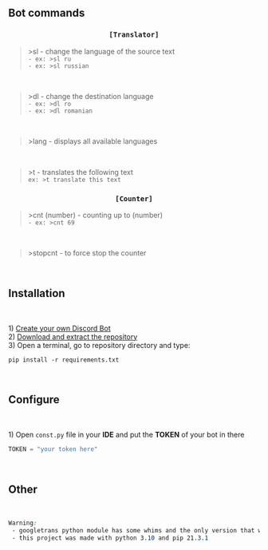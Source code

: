 <h2>Bot commands</h2>

<h3 align=center><code>[Translator]</code></h3>

>\>sl - change the language of the source text<br>
```- ex: >sl ru```<br>
```- ex: >sl russian```<br>
<br>

>\>dl - change the destination language<br>
```- ex: >dl ro```<br>
```- ex: >dl romanian```<br>
<br>

>\>lang - displays all available languages<br>
<br>

>\>t - translates the following text<br>
```ex: >t translate this text```<br>

<h3 align=center><code>[Counter]</code></h3>

>\>cnt (number) - counting up to (number)<br>
```- ex: >cnt 69```<br>
<br>

>\>stopcnt - to force stop the counter<br>
<br>


<h2>Installation</h2><br>

1\) <a href="https://discordpy.readthedocs.io/en/stable/discord.html">Create your own Discord Bot</a><br>
2\) <a href="https://github.com/MrGrizz11/DiscordBot/archive/refs/heads/main.zip">Download and extract the repository</a><br>
3\) Open a terminal, go to repository directory and type:

```terminal
pip install -r requirements.txt
```
<br>
<h2>Configure</h2><br>

1\) Open ```const.py``` file in your <b>IDE</b> and put the **TOKEN** of your bot in there
```python
TOKEN = "your token here"
```

<br>
<h2>Other</h2><br>

```css
Warning:
 - googletrans python module has some whims and the only version that works is "googletrans==4.0.0-rc1"
 - this project was made with python 3.10 and pip 21.3.1
 ```
